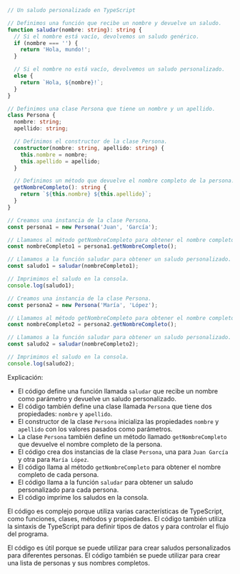 ```typescript
// Un saludo personalizado en TypeScript

// Definimos una función que recibe un nombre y devuelve un saludo.
function saludar(nombre: string): string {
  // Si el nombre está vacío, devolvemos un saludo genérico.
  if (nombre === '') {
    return 'Hola, mundo!';
  }

  // Si el nombre no está vacío, devolvemos un saludo personalizado.
  else {
    return `Hola, ${nombre}!`;
  }
}

// Definimos una clase Persona que tiene un nombre y un apellido.
class Persona {
  nombre: string;
  apellido: string;

  // Definimos el constructor de la clase Persona.
  constructor(nombre: string, apellido: string) {
    this.nombre = nombre;
    this.apellido = apellido;
  }

  // Definimos un método que devuelve el nombre completo de la persona.
  getNombreCompleto(): string {
    return `${this.nombre} ${this.apellido}`;
  }
}

// Creamos una instancia de la clase Persona.
const persona1 = new Persona('Juan', 'García');

// Llamamos al método getNombreCompleto para obtener el nombre completo de la persona.
const nombreCompleto1 = persona1.getNombreCompleto();

// Llamamos a la función saludar para obtener un saludo personalizado.
const saludo1 = saludar(nombreCompleto1);

// Imprimimos el saludo en la consola.
console.log(saludo1);

// Creamos una instancia de la clase Persona.
const persona2 = new Persona('María', 'López');

// Llamamos al método getNombreCompleto para obtener el nombre completo de la persona.
const nombreCompleto2 = persona2.getNombreCompleto();

// Llamamos a la función saludar para obtener un saludo personalizado.
const saludo2 = saludar(nombreCompleto2);

// Imprimimos el saludo en la consola.
console.log(saludo2);
```

Explicación:

* El código define una función llamada `saludar` que recibe un nombre como parámetro y devuelve un saludo personalizado.
* El código también define una clase llamada `Persona` que tiene dos propiedades: `nombre` y `apellido`.
* El constructor de la clase `Persona` inicializa las propiedades `nombre` y `apellido` con los valores pasados como parámetros.
* La clase `Persona` también define un método llamado `getNombreCompleto` que devuelve el nombre completo de la persona.
* El código crea dos instancias de la clase `Persona`, una para `Juan García` y otra para `María López`.
* El código llama al método `getNombreCompleto` para obtener el nombre completo de cada persona.
* El código llama a la función `saludar` para obtener un saludo personalizado para cada persona.
* El código imprime los saludos en la consola.

El código es complejo porque utiliza varias características de TypeScript, como funciones, clases, métodos y propiedades. El código también utiliza la sintaxis de TypeScript para definir tipos de datos y para controlar el flujo del programa.

El código es útil porque se puede utilizar para crear saludos personalizados para diferentes personas. El código también se puede utilizar para crear una lista de personas y sus nombres completos.